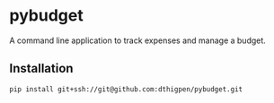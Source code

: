 # pybudget

A command line application to track expenses and manage a budget.

## Installation

```bash
pip install git+ssh://git@github.com:dthigpen/pybudget.git
```
